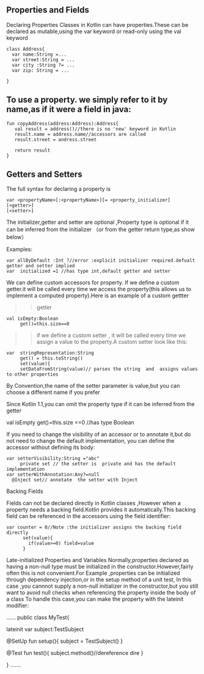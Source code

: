 ## Properties and  Fields
Declaring Properties
Classes in Kotlin can have properties.These can be declared as mutable,using the var keyword or read-only using the val keyword
```
class Address{
  var name:String =...
  var street:String = ...
  var city :String ?= ...
  var zip: String = ...

}
```


##  To use a property. we simply refer to it by name,as if it were a field in java:

```
fun copyAddress(address:Address):Address{
   val result = address()//there is no 'new' keyword in Kotlin
   result.name = address.name//accessors are called
   result.street = andress.street

   return result
}
```

## Getters  and Setters

The full syntax for declaring a property is

```
var <propertyName>[:<propertyName>][= <property_initializer]
[<getter>]
[<setter>]

```

The initializer,getter and setter are optional ,Property type is optional if it can be inferred from the initializer
（or from the getter return type,as show  below）

Examples:
```
var allByDefault :Int ?//error :explicit initializer required.defualt getter and setter implied
var  initialized =1 //has type int,default getter and setter
```

We can define custom accessors  for property. If we define a custom getter.it will  be called every time we access the property(this allows us to implement  a computed property).Here is an example of a custom gettter
>> getter
```
val isEmpty:Boolean
     get()=this.size==0
```


>>if we define a custom setter , it will be called every time we assign  a value to the property.A custom setter look like this:

```
var  stringRepresentation:String
     get() = this.toString()
     set(value){
     setDataFromString(value)// parses the string  and  assigns values to other properties
```

By Convention,the name of the setter parameter is   value,but you can choose a different name if you prefer

Since Kotlin 1.1,you can omit the property type  if it can be inferred from the getter

val isEmpty get()=this.size ==0 //has type Boolean

If you need  to change the visibility of an accessor  or to annotate it,but  do not need to change the default implementation, you can define the accessor without defining its  body:
```
var setterVisibility:String ="abc"
     private set // the setter is  private and has the default implementation
var setterWithAnnotation:Any?=null
  @Inject set// annotate  the setter with Inject
```

Backing Fields

Fields can not be declared directly in  Kotlin classes ,However when  a property needs a  backing field.Kotlin provides it automatically.This backing field  can be referenced in the accessors using  the field identifier:
```
var counter = 0//Note :the initializer assigns the backing field directly
      set(value){
        if(value>=0) field=value
      }
```


Late-initialized Properties and Variables
Normally,properties declared as having a non-null type must be initialized in  the constructor.However,fairly often this is not convenient.For Example ,properties can be initialized through dependency injection,or in the setup method of a unit test, In this case ,you cannnot supply a non-null initializer in the constructor,but you still want to avoid null checks when referencing the property inside the body of a class
To handle this case,you can make the property with the lateinit modifier:


......
public class MyTest{

  lateinit var subject:TestSubject


   @SetUp fun setup(){
   subject = TestSubject()
   }

   @Test fun test(){
   subject.method()//dereference dire
   }


}
.......








